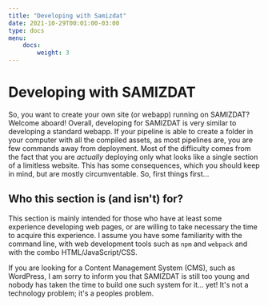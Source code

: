 ```yaml
---
title: "Developing with Samizdat"
date: 2021-10-29T00:01:00-03:00
type: docs
menu:
    docs:
        weight: 3
---
```


# Developing with SAMIZDAT

So, you want to create your own site (or webapp) running on SAMIZDAT? Welcome aboard! Overall, developing for SAMIZDAT is very similar to developing a standard webapp. If your pipeline is able to create a folder in your computer with all the compiled assets, as most pipelines are, you are few commands away from deployment. Most of the difficulty comes from the fact that you are _actually_ deploying only what looks like a single section of a limitless website. This has some consequences, which you should keep in mind, but are mostly circumventable. So, first things first...

## Who this section is (and isn't) for?

This section is mainly intended for those who have at least some experience developing web pages, or are willing to take necessary the time to acquire this experience. I assume you have some familiarity with the command line, with web development tools such as `npm` and `webpack` and with the combo HTML/JavaScript/CSS.

If you are looking for a Content Management System (CMS), such as WordPress, I am sorry to inform you that SAMIZDAT is still too young and nobody has taken the time to build one such system for it... yet! It's not a technology problem; it's a peoples problem.
